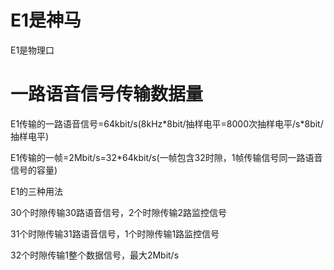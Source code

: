 # E1是神马

E1是物理口

# 一路语音信号传输数据量

E1传输的一路语音信号=64kbit/s\(8kHz\*8bit/抽样电平=8000次抽样电平/s\*8bit/抽样电平\)

E1传输的一帧=2Mbit/s=32\*64kbit/s\(一帧包含32时隙，1帧传输信号同一路语音信号的容量\)

E1的三种用法

30个时隙传输30路语音信号，2个时隙传输2路监控信号

31个时隙传输31路语音信号，1个时隙传输1路监控信号

32个时隙传输1整个数据信号，最大2Mbit/s

